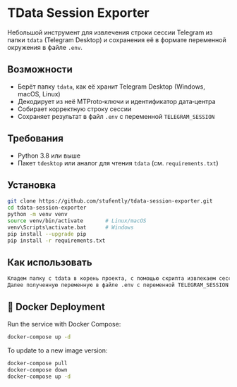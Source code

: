 # TData Session Exporter

Небольшой инструмент для извлечения строки сессии Telegram из папки `tdata` (Telegram Desktop) и сохранения её в формате переменной окружения в файле `.env`.

## Возможности

- Берёт папку `tdata`, как её хранит Telegram Desktop (Windows, macOS, Linux)  
- Декодирует из неё MTProto‑ключи и идентификатор дата‑центра  
- Собирает корректную строку сессии  
- Сохраняет результат в файл `.env` с переменной `TELEGRAM_SESSION`

## Требования

- Python 3.8 или выше  
- Пакет `tdesktop` или аналог для чтения `tdata` (см. `requirements.txt`)

## Установка

```bash
git clone https://github.com/stufently/tdata-session-exporter.git
cd tdata-session-exporter
python -m venv venv
source venv/bin/activate       # Linux/macOS
venv\Scripts\activate.bat      # Windows
pip install --upgrade pip
pip install -r requirements.txt
```

## Как использовать

```bash
Кладем папку с tdata в корень проекта, с помощью скрипта извлекаем сессию.
Далее полученную переменную в файле .env с переменной TELEGRAM_SESSION вставляем в проект, где есть есть возможность подключения по СЕССИИ, а не по tdata
```

## 🐳 Docker Deployment

Run the service with Docker Compose:

```bash
docker-compose up -d
```
To update to a new image version:
```bash
docker-compose pull
docker-compose down
docker-compose up -d
```
